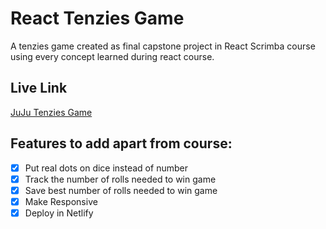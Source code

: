 # React Tenzies Game 
A tenzies game created as final capstone project in React Scrimba course using every concept learned during react course.

## Live Link
[JuJu Tenzies Game](https://juju-tenzies-game.netlify.app/)

## Features to add apart from course:
- [X] Put real dots on dice instead of number 
- [X] Track the number of rolls needed to win game 
- [X] Save best number of rolls needed to win game 
- [X] Make Responsive 
- [X] Deploy in Netlify